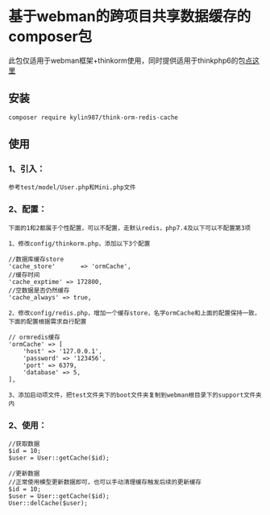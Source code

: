 # 基于webman的跨项目共享数据缓存的composer包
此包仅适用于webman框架+thinkorm使用，同时提供适用于thinkphp6的包[点这里](https://github.com/kylin987/think-orm-redis-cache)

## 安装
```
composer require kylin987/think-orm-redis-cache
```

## 使用
### 1、引入：
```
参考test/model/User.php和Mini.php文件
```
### 2、配置：
```
下面的1和2都属于个性配置，可以不配置，走默认redis，php7.4及以下可以不配置第3项

1、修改config/thinkorm.php，添加以下3个配置

//数据库缓存store
'cache_store'       => 'ormCache',
//缓存时间
'cache_exptime' => 172800,
//空数据是否仍然缓存
'cache_always' => true,

2、修改config/redis.php，增加一个缓存store，名字ormCache和上面的配置保持一致，下面的配置根据需求自行配置

// ormredis缓存
'ormCache' => [
    'host' => '127.0.0.1',
    'password' => '123456',
    'port' => 6379,
    'database' => 5,
],

3、添加启动项文件，把test文件夹下的boot文件夹复制到webman根目录下的support文件夹内

```
### 2、使用：
```
//获取数据
$id = 10;
$user = User::getCache($id);

//更新数据
//正常使用模型更新数据即可，也可以手动清理缓存触发后续的更新缓存
$id = 10;
$user = User::getCache($id);
User::delCache($user);
```